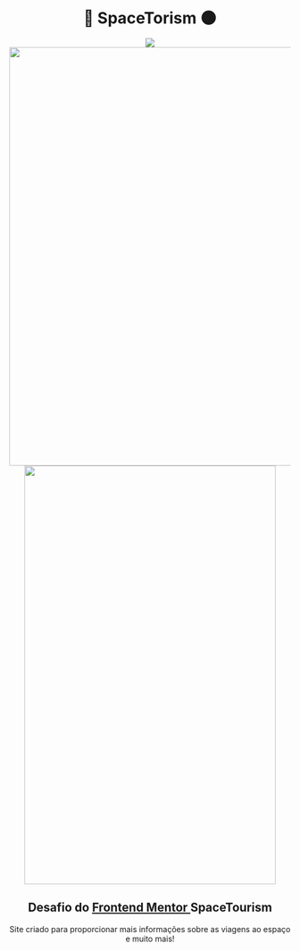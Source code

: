<h1 align="center">🚀 SpaceTorism 🌑</h1> 

<div align="center">
<img src="https://i.imgur.com/pOxiAsA.png?1" />
<img src="https://i.imgur.com/yNyrO0R.png" height="750rem"/>
<img src="https://i.imgur.com/iy5Ut9N.png" width="450rem" height="750rem"/>
</div>

<h2 align="center">Desafio do <a href="https://www.frontendmentor.io/home"> Frontend Mentor </a> <strong>SpaceTourism</strong> </h2> 
<p align="center">Site criado para proporcionar mais informações sobre as viagens ao espaço e muito mais! </p>

